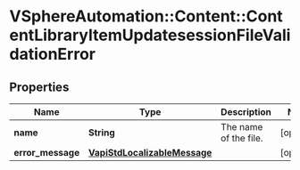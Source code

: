 # VSphereAutomation::Content::ContentLibraryItemUpdatesessionFileValidationError

## Properties
Name | Type | Description | Notes
------------ | ------------- | ------------- | -------------
**name** | **String** | The name of the file. | [optional] 
**error_message** | [**VapiStdLocalizableMessage**](VapiStdLocalizableMessage.md) |  | [optional] 


